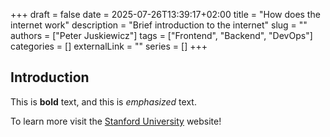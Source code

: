 +++ 
draft = false
date = 2025-07-26T13:39:17+02:00
title = "How does the internet work"
description = "Brief introduction to the internet"
slug = ""
authors = ["Peter Juskiewicz"]
tags = ["Frontend", "Backend", "DevOps"]
categories = []
externalLink = ""
series = []
+++

## Introduction

This is **bold** text, and this is _emphasized_ text.

To learn more visit the [Stanford University](https://web.stanford.edu/class/msande91si/www-spr04/readings/week1/InternetWhitepaper.htm) website!
